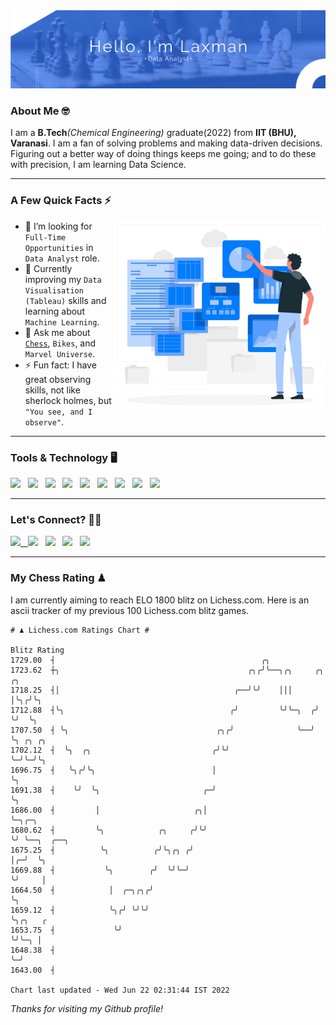   <img src= "https://github.com/Laxman-Lakhan/Laxman-Lakhan/blob/master/Assets/Hello.png">

### About Me 🤓

I am a **B.Tech**_(Chemical Engineering)_ graduate(2022) from **IIT (BHU), Varanasi**. I am a fan of solving problems and making data-driven decisions. Figuring out a better way of doing things keeps me going; and to do these with precision, I am learning Data Science.

---

### A Few Quick Facts ⚡️
<img align="right" alt="Coding" width="340" src="https://github.com/Laxman-Lakhan/Laxman-Lakhan/blob/master/Assets/Data_Vector.jpg">   

- 🤝 I’m looking for `Full-Time Opportunities` in `Data Analyst` role.
- 📖 Currently improving my `Data Visualisation (Tableau)` skills and learning about `Machine Learning`.
- 💬 Ask me about [`Chess`](https://lichess.org/@/YourKingIsInDanger), `Bikes`, and `Marvel Universe`.
- ⚡️ Fun fact: I have great observing skills, not like sherlock holmes, but `"You see, and I observe"`.

---
### Tools & Technology 🖥

<img src="https://img.shields.io/badge/Python-white?logo=Python&logoColor=ColorName&style=ShieldStyle" /> &nbsp;
<img src="https://img.shields.io/badge/MySQL-white?logo=MySQL&logoColor=ColorName&style=ShieldStyle" /> &nbsp;
<img src="https://img.shields.io/badge/Tableau-white?logo=Tableau&logoColor=ColorName&style=ShieldStyle" /> &nbsp;
<img src="https://img.shields.io/badge/Advance Excel-white?logo=Microsoft+Excel&logoColor=196F3D&style=ShieldStyle" /> &nbsp;
<img src="https://img.shields.io/badge/Google Analytics-white?logo=Google+Analytics&logoColor=ColorName&style=ShieldStyle" /> &nbsp;
<img src="https://img.shields.io/badge/Jupyter-white?logo=Jupyter&logoColor=ColorName&style=ShieldStyle" /> &nbsp;
<img src="https://img.shields.io/badge/pandas-white?logo=Pandas&logoColor=000080&style=ShieldStyle" /> &nbsp;
<img src="https://img.shields.io/badge/numpy-white?logo=Numpy&logoColor=85C1E9&style=ShieldStyle" /> &nbsp;
<img src="https://img.shields.io/badge/scikit learn-white?logo=Scikit+Learn&logoColor=ColorName&style=ShieldStyle" /> &nbsp;



---

### Let's Connect? 🫳🏻

<a href="mailto:laxmansingh.lakhan@gmail.com"> <img src="https://img.icons8.com/fluent/48/000000/gmail.png" width="3.5%"/> &nbsp;
[<img src="https://img.icons8.com/color/48/000000/linkedin.png" width="3.5%"/>](https://www.linkedin.com/in/laxman-lakhan/)  &nbsp;
[<img src="https://img.icons8.com/fluent/48/000000/facebook-new.png" width="3.5%"/>](https://www.facebook.com/s.laxmanlakhan/)  &nbsp;
[<img src="https://img.icons8.com/fluent/48/000000/instagram-new.png" width="3.5%"/>](https://www.instagram.com/laxman.lakhan/)  &nbsp;
[<img src="https://img.icons8.com/color/48/000000/twitter.png" width="3.5%"/>](https://twitter.com/laxman__lakhan)  &nbsp;

 ---
  
### My Chess Rating ♟
  
I am currently aiming to reach ELO 1800 blitz on Lichess.com. Here is an ascii tracker of my previous 100 Lichess.com blitz games.

  ```
  # ♟︎ Lichess.com Ratings Chart #
  
  Blitz Rating
 1729.00  ┤                                              ╭╮
 1723.62  ┼╮                                          ╭╮╭╯╰──╮╭╮     ╭╮  ╭╮
 1718.25  ┤│                                       ╭──╯╰╯    │││     │╰╮╭╯╰╮
 1712.88  ┤╰╮                                     ╭╯         ╰╯╰─╮  ╭╯ ╰╯  ╰╮
 1707.50  ┤ ╰╮                                 ╭╮╭╯              ╰──╯       ╰╮ ╭╮ ╭╮
 1702.12  ┤  ╰╮  ╭╮                           ╭╯╰╯                           ╰─╯╰─╯╰╮
 1696.75  ┤   ╰╮╭╯╰╮                          │                                     ╰╮
 1691.38  ┤    ╰╯  ╰╮                       ╭─╯                                      ╰╮
 1686.00  ┤         │                     ╭╮│                                         ╰─╮╭─╮
 1680.62  ┤         ╰╮            ╭╮     ╭╯╰╯                                           ╰╯ ╰──╮  ╭──╮
 1675.25  ┤          ╰╮          ╭╯╰╮╭╮ ╭╯                                                    │╭─╯  ╰╮
 1669.88  ┤           ╰╮        ╭╯  ╰╯╰─╯                                                     ╰╯     │
 1664.50  ┤            │  ╭─╮╭╮╭╯                                                                    ╰╮
 1659.12  ┤            ╰╮╭╯ ╰╯╰╯                                                                      ╰╮╭╮   ╭
 1653.75  ┤             ╰╯                                                                             ╰╯╰─╮ │
 1648.38  ┤                                                                                                ╰─╯
 1643.00  ┤

Chart last updated - Wed Jun 22 02:31:44 IST 2022  
  ```
  
  
*Thanks for visiting my Github profile!*
